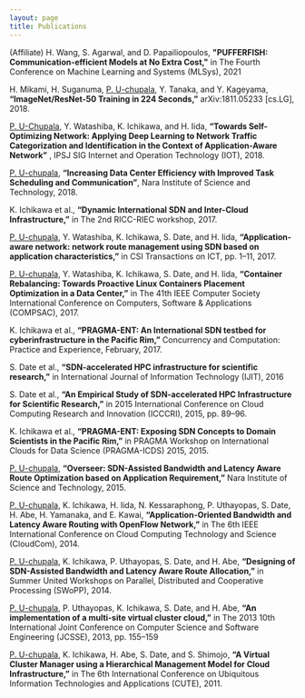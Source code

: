```yaml
---
layout: page
title: Publications
---
```


(Affiliate) H. Wang, S. Agarwal, and D. Papailiopoulos, **"PUFFERFISH: Communication-efficient Models at No Extra Cost,"** in The Fourth Conference on Machine Learning and Systems (MLSys), 2021

H. Mikami, H. Suganuma, <u>P. U-chupala</u>, Y. Tanaka, and Y. Kageyama, **“ImageNet/ResNet-50 Training in 224 Seconds,”** arXiv:1811.05233 [cs.LG], 2018.

<u>P. U-Chupala</u>, Y. Watashiba, K. Ichikawa, and H. Iida, **“Towards Self-Optimizing Network: Applying Deep Learning to Network Traffic Categorization and Identification in the Context of Application-Aware Network”** , IPSJ SIG Internet and Operation Technology (IOT), 2018.

<u>P. U-chupala</u>, **“Increasing Data Center Efficiency with Improved Task Scheduling and Communication”**, Nara Institute of Science and Technology, 2018.

K. Ichikawa et al., **“Dynamic International SDN and Inter-Cloud Infrastructure,”** in The 2nd RICC-RIEC workshop, 2017.

<u>P. U-chupala</u>, Y. Watashiba, K. Ichikawa, S. Date, and H. Iida, **“Application-aware network: network route management using SDN based on application characteristics,”** in CSI Transactions on ICT, pp. 1–11, 2017.

<u>P. U-chupala</u>, Y. Watashiba, K. Ichikawa, S. Date, and H. Iida, **“Container Rebalancing: Towards Proactive Linux Containers Placement Optimization in a Data Center,”** in The 41th IEEE Computer Society International Conference on Computers, Software & Applications (COMPSAC), 2017.

K. Ichikawa et al., **“PRAGMA-ENT: An International SDN testbed for cyberinfrastructure in the Pacific Rim,”** Concurrency and Computation: Practice and Experience, February, 2017.

S. Date et al., **“SDN-accelerated HPC infrastructure for scientific research,”** in International Journal of Information Technology (IJIT), 2016

S. Date et al., **“An Empirical Study of SDN-accelerated HPC Infrastructure for Scientific Research,”** in 2015 International Conference on Cloud Computing Research and Innovation (ICCCRI), 2015, pp. 89–96.

K. Ichikawa et al., **“PRAGMA-ENT: Exposing SDN Concepts to Domain Scientists in the Pacific Rim,”** in PRAGMA Workshop on International Clouds for Data Science (PRAGMA-ICDS) 2015, 2015.

<u>P. U-chupala</u>, **“Overseer: SDN-Assisted Bandwidth and Latency Aware Route Optimization based on Application Requirement,”** Nara Institute of Science and Technology, 2015.

<u>P. U-chupala</u>, K. Ichikawa, H. Iida, N. Kessaraphong, P. Uthayopas, S. Date, H. Abe, H. Yamanaka, and E. Kawai, **“Application-Oriented Bandwidth and Latency Aware Routing with OpenFlow Network,”** in The 6th IEEE International Conference on Cloud Computing Technology and Science (CloudCom), 2014.

<u>P. U-chupala</u>, K. Ichikawa, P. Uthayopas, S. Date, and H. Abe, **“Designing of SDN-Assisted Bandwidth and Latency Aware Route Allocation,”** in Summer United Workshops on Parallel, Distributed and Cooperative Processing (SWoPP), 2014.

<u>P. U-chupala</u>, P. Uthayopas, K. Ichikawa, S. Date, and H. Abe, **“An implementation of a multi-site virtual cluster cloud,”** in The 2013 10th International Joint Conference on Computer Science and Software Engineering (JCSSE), 2013, pp. 155–159

<u>P. U-chupala</u>, K. Ichikawa, H. Abe, S. Date, and S. Shimojo, **“A Virtual Cluster Manager using a Hierarchical Management Model for Cloud Infrastructure,”** in The 6th International Conference on Ubiquitous Information Technologies and Applications (CUTE), 2011.
